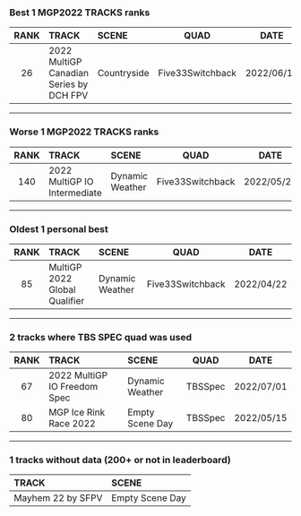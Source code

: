 ### Best 1 MGP2022 TRACKS ranks
|RANK|TRACK|SCENE|QUAD|DATE|
|:---:|:---|:---|:---:|:---:|
|26|2022 MultiGP Canadian Series by DCH FPV|Countryside|Five33Switchback|2022/06/11|
---
### Worse 1 MGP2022 TRACKS ranks
|RANK|TRACK|SCENE|QUAD|DATE|
|:---:|:---|:---|:---:|:---:|
|140|2022 MultiGP IO Intermediate|Dynamic Weather|Five33Switchback|2022/05/27|
---
### Oldest 1 personal best
|RANK|TRACK|SCENE|QUAD|DATE|
|:---:|:---|:---|:---:|:---:|
|85|MultiGP 2022 Global Qualifier|Dynamic Weather|Five33Switchback|2022/04/22|
---
### 2 tracks where TBS SPEC quad was used
|RANK|TRACK|SCENE|QUAD|DATE|
|:---:|:---|:---|:---:|:---:|
|67|2022 MultiGP IO Freedom Spec|Dynamic Weather|TBSSpec|2022/07/01|
|80|MGP Ice Rink Race 2022|Empty Scene Day|TBSSpec|2022/05/15|
---
### 1 tracks without data (200+ or not in leaderboard)
|TRACK|SCENE|
|:---|:---|
|Mayhem 22 by SFPV|Empty Scene Day|
